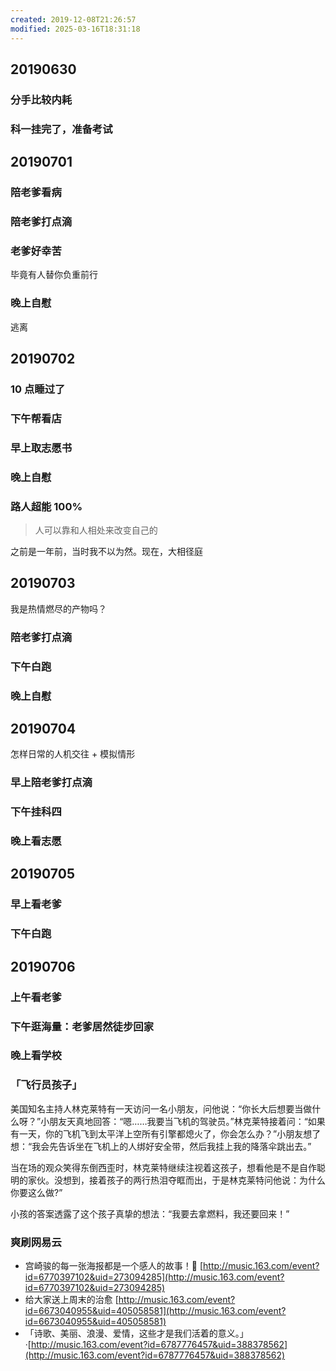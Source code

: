 ```yaml
---
created: 2019-12-08T21:26:57
modified: 2025-03-16T18:31:18
---
```


## 20190630

### 分手比较内耗

### 科一挂完了，准备考试

## 20190701

### 陪老爹看病

### 陪老爹打点滴
### 老爹好幸苦

毕竟有人替你负重前行

### 晚上自慰

逃离

## 20190702

### 10 点睡过了

### 下午帮看店

### 早上取志愿书

### 晚上自慰

### 路人超能 100%

> 人可以靠和人相处来改变自己的

之前是一年前，当时我不以为然。现在，大相径庭

## 20190703

我是热情燃尽的产物吗？

### 陪老爹打点滴

### 下午白跑

### 晚上自慰
## 20190704

怎样日常的人机交往 + 模拟情形

### 早上陪老爹打点滴
### 下午挂科四
### 晚上看志愿

## 20190705

### 早上看老爹
### 下午白跑

## 20190706

### 上午看老爹
### 下午逛海量：老爹居然徒步回家
### 晚上看学校

### 「飞行员孩子」

美国知名主持人林克莱特有一天访问一名小朋友，问他说：“你长大后想要当做什么呀？”小朋友天真地回答：“嗯……我要当飞机的驾驶员。”林克莱特接着问：“如果有一天，你的飞机飞到太平洋上空所有引擎都熄火了，你会怎么办？”小朋友想了想：“我会先告诉坐在飞机上的人绑好安全带，然后我挂上我的降落伞跳出去。”

当在场的观众笑得东倒西歪时，林克莱特继续注视着这孩子，想看他是不是自作聪明的家伙。没想到，接着孩子的两行热泪夺眶而出，于是林克莱特问他说：为什么你要这么做?”

小孩的答案透露了这个孩子真挚的想法：“我要去拿燃料，我还要回来！”

### 爽刷网易云

- 宫崎骏的每一张海报都是一个感人的故事！🍃 [http://music.163.com/event?id=6770397102&uid=273094285](http://music.163.com/event?id=6770397102&uid=273094285)
- 给大家送上周末的治愈 [http://music.163.com/event?id=6673040955&uid=405058581](http://music.163.com/event?id=6673040955&uid=405058581)
- 「诗歌、美丽、浪漫、爱情，这些才是我们活着的意义。」 ·[http://music.163.com/event?id=6787776457&uid=388378562](http://music.163.com/event?id=6787776457&uid=388378562)

